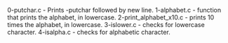 0-putchar.c - Prints -putchar followed by new line.
1-alphabet.c - function that prints the alphabet, in lowercase.
2-print_alphabet_x10.c - prints 10 times the alphabet, in lowercase.
3-islower.c - checks for lowercase character.
4-isalpha.c -  checks for alphabetic character.

